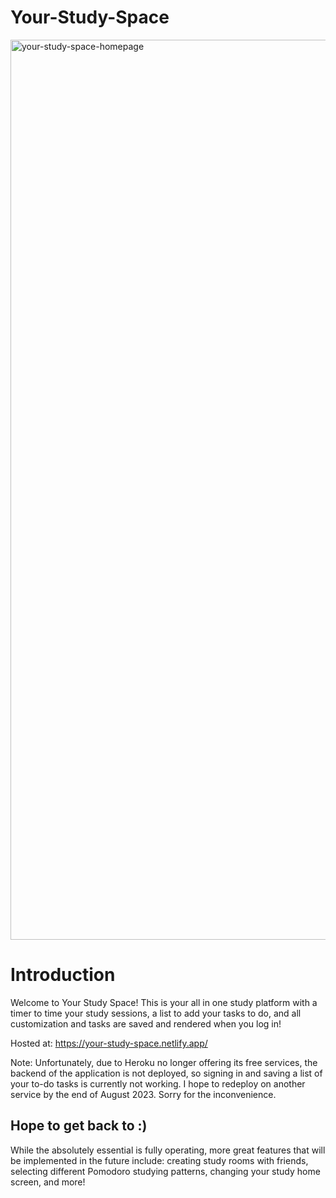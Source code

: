 # Your-Study-Space

<img width="1440" alt="your-study-space-homepage" src="https://github.com/jpablo2002/Your-Study-Space/assets/90735251/1144a9a9-48dc-4301-b0c7-465725e081f9">

# Introduction
Welcome to Your Study Space!
This is your all in one study platform with a timer to time your study sessions, a list to add your tasks to do, and all customization and tasks are saved and rendered when you log in!

Hosted at: https://your-study-space.netlify.app/

Note: Unfortunately, due to Heroku no longer offering its free services, the backend of the application is not deployed, so signing in and saving a list of your to-do tasks is currently not working. I hope to redeploy on another service by the end of August 2023. Sorry for the inconvenience.

## Hope to get back to :)
While the absolutely essential is fully operating, more great features that will be implemented in the future include: creating study rooms with friends, selecting different Pomodoro studying patterns, changing your study home screen, and more!
